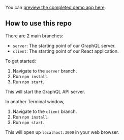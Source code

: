 You can [preview the completed demo app here](https://lift-off-client-demo.netlify.app/).

## How to use this repo

There are 2 main branches:

- `server`: The starting point of our GraphQL server.
- `client`: The starting point of our React application.

To get started:

1. Navigate to the `server` branch.
1. Run `npm install`.
1. Run `npm start`.

This will start the GraphQL API server.

In another Terminal window,

1. Navigate to the `client` branch.
1. Run `npm install`.
1. Run `npm start`.

This will open up `localhost:3000` in your web browser.
